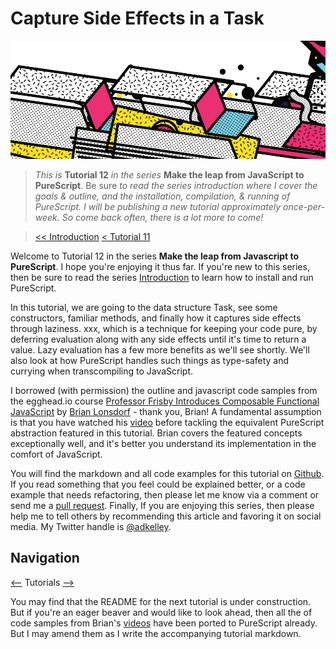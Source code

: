 # Capture Side Effects in a Task

![series banner](../resources/glitched-abstract.jpg)

> *This is* **Tutorial 12** *in the series* **Make the leap from JavaScript to PureScript**. Be sure
> *to read the series introduction where I cover the goals & outline, and the installation,*
> *compilation, & running of PureScript. I will be publishing a new tutorial approximately*
> *once-per-week. So come back often, there is a lot more to come!*

> [<< Introduction](https://github.com/adkelley/javascript-to-purescript) [< Tutorial 11](https://github.com/adkelley/javascript-to-purescript/tree/master/tut11)


Welcome to Tutorial 12 in the series **Make the leap from Javascript to PureScript**.  I hope you're enjoying it thus far.  If you're new to this series, then be sure to read the series [Introduction](https://github.com/adkelley/javascript-to-purescript) to learn how to install and run PureScript.

In this tutorial, we are going to the data structure Task, see some constructors, familiar methods, and finally how it captures side effects through laziness.  xxx, which is a technique for keeping your code pure, by deferring evaluation along with any side effects until it's time to return a value.  Lazy evaluation has a few more benefits as we'll see shortly.  We'll also look at how PureScript handles such things as type-safety and currying when transcompiling to JavaScript.

I borrowed (with permission) the outline and javascript code samples from the egghead.io course [Professor Frisby Introduces Composable Functional JavaScript](https://egghead.io/courses/professor-frisby-introduces-composable-functional-javascript) by
[Brian Lonsdorf](https://github.com/DrBoolean) - thank you, Brian! A fundamental assumption is that you have watched his [video](https://egghead.io/lessons/javascript-delaying-evaluation-with-lazybox) before tackling the equivalent PureScript abstraction featured in this tutorial.  Brian covers the featured concepts exceptionally well, and it's better you understand its implementation in the comfort of JavaScript.

You will find the markdown and all code examples for this tutorial on [Github](https://github.com/adkelley/javascript-to-purescript/tree/master/tut11).  If you read something that you feel could be explained better, or a code example that needs refactoring, then please let me know via a comment or send me a [pull request](https://github.com/adkelley/javascript-to-purescript/tree/master/tut11).  Finally, If you are enjoying this series, then please help me to tell others by recommending this article and favoring it on social media.  My Twitter handle is [@adkelley](https://twitter.com/adkelley).

## Navigation
[<--](https://github.com/adkelley/javascript-to-purescript/tree/master/tut11) Tutorials [-->](https://github.com/adkelley/javascript-to-purescript/tree/master/tut13)

You may find that the README for the next tutorial is under construction. But if you're an eager beaver and would like to look ahead, then all the of code samples from Brian's [videos](https://egghead.io/courses/professor-frisby-introduces-composable-functional-javascript) have been ported to PureScript already. But I may amend them as I write the accompanying tutorial markdown.  
